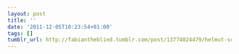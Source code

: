 ```yaml
---
layout: post
title: ''
date: '2011-12-05T10:23:54+01:00'
tags: []
tumblr_url: http://fabiantheblind.tumblr.com/post/13774024479/helmut-schmidt-2011-spd-parteitag-in-berlin-by
---
```

